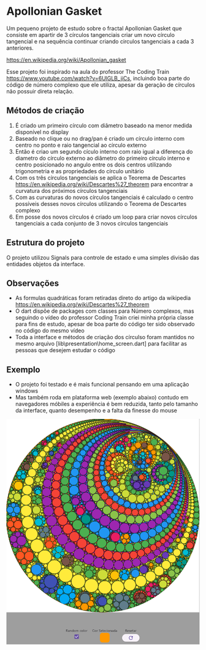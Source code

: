 # Apollonian Gasket

Um pequeno projeto de estudo sobre o fractal Apollonian Gasket que consiste em apartir de 3 círculos tangenciais criar um novo círculo tangencial e na sequência continuar criando circulos tangenciais a cada 3 anteriores.

<https://en.wikipedia.org/wiki/Apollonian_gasket>

Esse projeto foi inspirado na aula do professor The Coding Train <https://www.youtube.com/watch?v=6UlGLB_jiCs>, incluindo boa parte do código de número complexo que ele utiliza, apesar da geração de círculos não possuir direta relação.

## Métodos de criação

1. É criado um primeiro círculo com diâmetro baseado na menor medida disponível no display
2. Baseado no clique ou no drag/pan é criado um círculo interno com centro no ponto e raio tangencial ao círculo externo
3. Então é criao um segundo cículo interno com raio igual a diferença do diametro do círculo externo ao diâmetro do primeiro círculo interno e centro posicionado no angulo entre os dois centros utilizando trigonometria e as propriedades do círculo unitário
4. Com os três círculos tangenciais se aplica o Teorema de Descartes <https://en.wikipedia.org/wiki/Descartes%27_theorem> para encontrar a curvatura dos próximos círculos tangenciais
5. Com as curvaturas do novos círculos tangenciais é calculado o centro possíveis desses novos círculos utilizando o Teorema de Descartes complexo
6. Em posse dos novos círculos é criado um loop para criar novos círculos tangenciais a cada conjunto de 3 novos círculos tangenciais

## Estrutura do projeto

O projeto utilizou Signals para controle de estado e uma simples divisão das entidades objetos da interface.

## Observações

- As formulas quadráticas foram retiradas direto do artigo da wikipedia <https://en.wikipedia.org/wiki/Descartes%27_theorem>
- O dart dispõe de packages com classes para Número complexos, mas seguindo o vídeo do professor Coding Train criei minha própria classe para fins de estudo, apesar de boa parte do código ter sido observado no código do mesmo vídeo
- Toda a interface e métodos de criação dos círculso foram mantidos no mesmo arquivo [lib\presentation\home_screen.dart] para facilitar as pessoas que desejem estudar o código

## Exemplo

- O projeto foi testado e é mais funcional pensando em uma aplicação windows
- Mas também roda em plataforma web (exemplo abaixo) contudo em navegadores móbiles a experiência é bem reduzida, tanto pelo tamanho da interface, quanto desempenho e a falta da finesse do mouse

![PrintScreen](descater.png "Screenshot")

